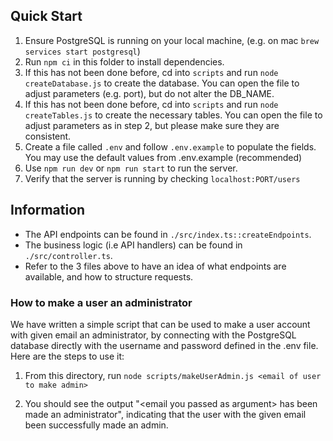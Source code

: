 ## Quick Start

1. Ensure PostgreSQL is running on your local machine, (e.g. on mac `brew services start postgresql`)
2. Run `npm ci` in this folder to install dependencies.
2. If this has not been done before, cd into `scripts` and run `node createDatabase.js` to create the database. You can open the file to adjust parameters (e.g. port), but do not alter the DB_NAME.
3. If this has not been done before, cd into `scripts` and run `node createTables.js` to create the necessary tables. You can open the file to adjust parameters as in step 2, but please make sure they are consistent.
4. Create a file called `.env` and follow `.env.example` to populate the fields. You may use the default values from .env.example (recommended)
5. Use `npm run dev` or `npm run start` to run the server.
6. Verify that the server is running by checking `localhost:PORT/users`

## Information

- The API endpoints can be found in `./src/index.ts::createEndpoints`.
- The business logic (i.e API handlers) can be found in `./src/controller.ts`.
- Refer to the 3 files above to have an idea of what endpoints are available, and how to structure requests.

### How to make a user an administrator

We have written a simple script that can be used to make a user account with given email an administrator, by connecting with the PostgreSQL database directly with the username and password defined in the .env file. Here are the steps to use it:

1. From this directory, run `node scripts/makeUserAdmin.js <email of user to make admin>`
   
2. You should see the output "\<email you passed as argument\> has been made an administrator", indicating that the user with the given email been successfully made an admin.